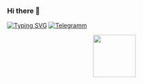 ### Hi there 👋


[![Typing SVG](https://readme-typing-svg.demolab.com/?lines=If+you+are+interested+in+my+works;Follow+me)](https://git.io/typing-svg)
<a href="https://www.instagram.com/seigtm" rel="nofollow"><img src="" alt="Telegramm" data-canonical-src="https://img.shields.io/badge/-Instagram-090909?style=for-the-badge&amp;logo=instagram&amp;logoColor=B4068E" style="max-width: 100%;"></a>
<div align="center">
  <img src="https://giphy.com/embed/5eLDrEaRGHegx2FeF2" width="100"/>
</div>


<!--
**VAsiaa/VAsiaa** is a ✨ _special_ ✨ repository because its `README.md` (this file) appears on your GitHub profile.

Here are some ideas to get you started:

- 🔭 I’m currently working on ...
- 🌱 I’m currently learning ...
- 👯 I’m looking to collaborate on ...
- 🤔 I’m looking for help with ...
- 💬 Ask me about ...
- 📫 How to reach me: ...
- 😄 Pronouns: ...
- ⚡ Fun fact: ...
-->

